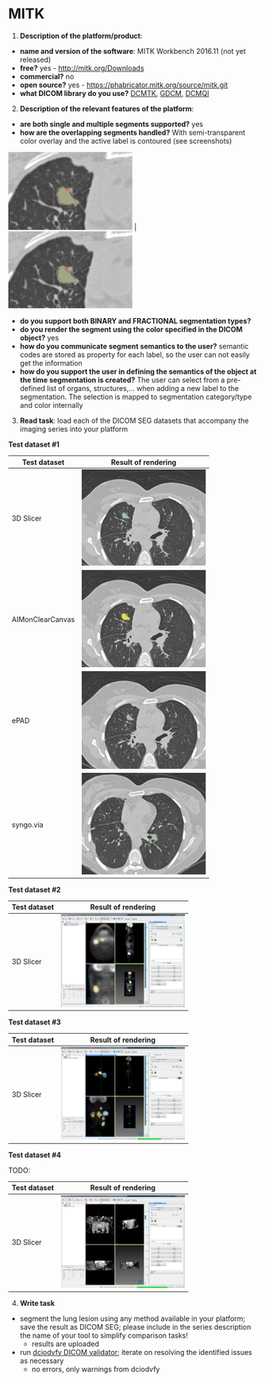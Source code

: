 # MITK

1. **Description of the platform/product**:
 * **name and version of the software**: MITK Workbench 2016.11 (not yet released)
 * **free?** yes - http://mitk.org/Downloads
 * **commercial?** no
 * **open source?** yes - https://phabricator.mitk.org/source/mitk.git
 * **what DICOM library do you use?** [DCMTK](http://dcmtk.org), [GDCM](http://gdcm.sourceforge.net/), [DCMQI](http://github.com/qiicr/dcmqi)

2. **Description of the relevant features of the platform**: 
 * **are both single and multiple segments supported?** yes 
 * **how are the overlapping segments handled?** With semi-transparent color overlay and the active label is contoured (see screenshots)

<img src="./mitk/mitk-seg-overlap.png" width=250> | <img src="./mitk/mitk-seg-overlap-2.png" width=250>

 * **do you support both BINARY and FRACTIONAL segmentation types?** 
 * **do you render the segment using the color specified in the DICOM object?** yes
 * **how do you communicate segment semantics to the user?** semantic codes are stored as property for each label, so the user can not easily get the information
 * **how do you support the user in defining the semantics of the object at the time segmentation is created?** The user can select from a pre-defined list of organs, structures,... when adding a new label to the segmentation. The selection is mapped to segmentation category/type and color internally

3. **Read task**: load each of the DICOM SEG datasets that accompany the imaging series into your platform

**Test dataset #1**

| Test dataset | Result of rendering |
| -- | -- |
| 3D Slicer | <img src="./mitk/slicer-read-lidc.png" width=250> |
| AIMonClearCanvas| <img src="./mitk/clearcanvas-read-lidc.png" width=250> |
| ePAD | <img src="./mitk/epad-read-lidc.png" width=250> |
| syngo.via | <img src="./mitk/syngo-read-lidc.png" width=250> |

**Test dataset #2**

| Test dataset | Result of rendering |
| -- | -- |
| 3D Slicer | <img src="./mitk/slicer-read-hnc24.png" width=250> |

**Test dataset #3**

| Test dataset | Result of rendering |
| -- | -- |
| 3D Slicer | <img src="./mitk/slicer-read-hnc139.png" width=250> |

**Test dataset #4**

TODO:

| Test dataset | Result of rendering |
| -- | -- |
| 3D Slicer | <img src="./mitk/slicer-read-prostate.png" width=250> |


4. **Write task**
 * segment the lung lesion using any method available in your platform; save the result as DICOM SEG; please include in the series description the name of your tool to simplify comparison tasks!
   * results are uploaded
 * run [dciodvfy DICOM validator](http://www.dclunie.com/dicom3tools/dciodvfy.html); iterate on resolving the identified issues as necessary
   * no errors, only warnings from dciodvfy

